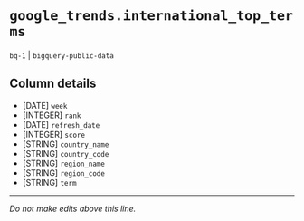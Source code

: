 # `google_trends.international_top_terms`
`bq-1` | `bigquery-public-data`

## Column details
* [DATE]      `week`
* [INTEGER]   `rank`
* [DATE]      `refresh_date`
* [INTEGER]   `score`
* [STRING]    `country_name`
* [STRING]    `country_code`
* [STRING]    `region_name`
* [STRING]    `region_code`
* [STRING]    `term`

-------------------------------------------------------------------------------
*Do not make edits above this line.*
